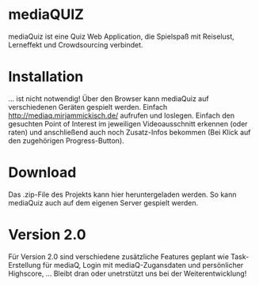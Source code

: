 # mediaQUIZ
mediaQuiz ist eine Quiz Web Application, die Spielspaß mit Reiselust, Lerneffekt und Crowdsourcing verbindet.

# Installation
... ist nicht notwendig! Über den Browser kann mediaQuiz auf verschiedenen Geräten gespielt werden. Einfach http://mediaq.mirjammickisch.de/ aufrufen und loslegen.
Einfach den gesuchten Point of Interest im jeweiligen Videoausschnitt erkennen (oder raten) und anschließend auch noch Zusatz-Infos bekommen (Bei Klick auf den zugehörigen Progress-Button).

# Download
Das .zip-File des Projekts kann hier heruntergeladen werden. So kann mediaQuiz auch auf dem eigenen Server gespielt werden.

# Version 2.0
Für Version 2.0 sind verschiedene zusätzliche Features geplant wie Task-Erstellung für mediaQ, Login mit mediaQ-Zugansdaten und persönlicher Highscore, ...
Bleibt dran oder unetrstützt uns bei der Weiterentwicklung!
